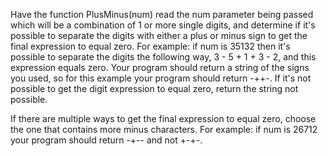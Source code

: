 Have the function PlusMinus(num) read the num parameter being passed which will be a combination of 1 or more single digits, and determine if it's possible to separate the digits with either a plus or minus sign to get the final expression to equal zero. For example: if num is 35132 then it's possible to separate the digits the following way, 3 - 5 + 1 + 3 - 2, and this expression equals zero. Your program should return a string of the signs you used, so for this example your program should return -++-. If it's not possible to get the digit expression to equal zero, return the string not possible.

If there are multiple ways to get the final expression to equal zero, choose the one that contains more minus characters. For example: if num is 26712 your program should return -+-- and not +-+-.